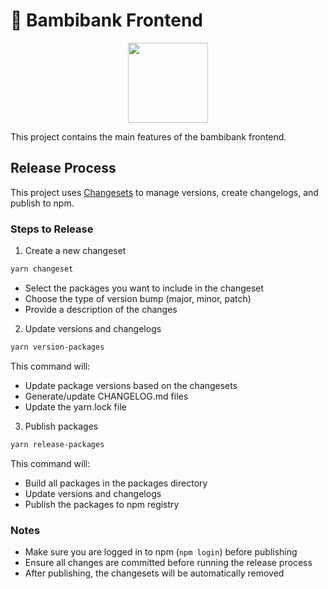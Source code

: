 # 🦌 Bambibank Frontend

<p align="center">
  <a href="https://banmibank-frontend-dex.vercel.app/logo.png">
      <img src="https://banmibank-frontend-dex.vercel.app/logo.png" height="128">
  </a>
</p>

This project contains the main features of the bambibank frontend.

## Release Process

This project uses [Changesets](https://github.com/changesets/changesets) to manage versions, create changelogs, and publish to npm.

### Steps to Release

1. Create a new changeset

```bash
yarn changeset
```

- Select the packages you want to include in the changeset
- Choose the type of version bump (major, minor, patch)
- Provide a description of the changes

2. Update versions and changelogs

```bash
yarn version-packages
```

This command will:
- Update package versions based on the changesets
- Generate/update CHANGELOG.md files
- Update the yarn.lock file

3. Publish packages

```bash
yarn release-packages
```

This command will:
- Build all packages in the packages directory
- Update versions and changelogs
- Publish the packages to npm registry

### Notes
- Make sure you are logged in to npm (`npm login`) before publishing
- Ensure all changes are committed before running the release process
- After publishing, the changesets will be automatically removed
